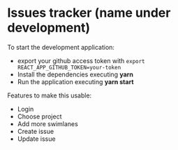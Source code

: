 # Issues tracker (name under development)

To start the development application:

* export your github access token with `export REACT_APP_GITHUB_TOKEN=your-token`
* Install the dependencies executing **yarn**
* Run the application executing **yarn start**

Features to make this usable:

* Login
* Choose project
* Add more swimlanes
* Create issue
* Update issue
